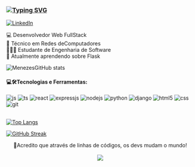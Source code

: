 ### [![Typing SVG](https://readme-typing-svg.herokuapp.com?font=Fira+Code&pause=1000&repeat=true&width=435&lines=Ol%C3%A1!+Eu+sou+o+Matheus+Menezes!%F0%9F%A7%91%E2%80%8D%F0%9F%9A%80)](https://git.io/typing-svg)

[![LinkedIn](https://img.shields.io/badge/LinkedIn-0077B5?style=for-the-badge&logo=linkedin&logoColor=white)](https://www.linkedin.com/in/menezes-dev/)

💻 Desenvolvedor Web FullStack<br>
📡 Técnico em Redes deComputadores<br>
🧑🏿‍🔬 Estudante de Engenharia de Software<br>
🌱 Atualmente aprendendo sobre Flask<br>

![MenezesGitHub stats](https://github-readme-stats.vercel.app/api?username=menezes-dev&theme=onedark&show_icons=true)

#### 💻🛠️Tecnologias e Ferramentas:

<div style="display: inline_block">
  <img align="center" alt="js" src="https://img.shields.io/badge/JavaScript-F7DF1E?style=for-the-badge&logo=javascript&logoColor=black" />
  <img align="center" alt="ts" src="https://img.shields.io/badge/TypeScript-007ACC?style=for-the-badge&logo=typescript&logoColor=white" />
  <img align="center" alt="react" src="https://img.shields.io/badge/React-20232A?style=for-the-badge&logo=react&logoColor=61DAFB" />
  <img align="center" alt="expressjs" src="https://img.shields.io/badge/Express.js-404D59?style=for-the-badge" />
  <img align="center" alt="nodejs" src="https://img.shields.io/badge/Node.js-43853D?style=for-the-badge&logo=node.js&logoColor=white" />
  <img align="center" alt="python" src="https://img.shields.io/badge/Python-3776AB?style=for-the-badge&logo=python&logoColor=white" />
  <img align="center" alt="django" src="https://img.shields.io/badge/Django-092E20?style=for-the-badge&logo=django&logoColor=white" />
  <img align="center" alt="html5" src="https://img.shields.io/badge/HTML5-E34F26?style=for-the-badge&logo=html5&logoColor=white" />
  <img align="center" alt="css" src="https://img.shields.io/badge/CSS3-1572B6?style=for-the-badge&logo=css3&logoColor=white" />
  <img align="center" alt="git" src="https://img.shields.io/badge/GIT-E44C30?style=for-the-badge&logo=git&logoColor=white" />
  </div><br/>

[![Top Langs](https://github-readme-stats.vercel.app/api/top-langs/?username=menezes-dev&layout=compact&theme=onedark)](https://github.com/menezes-dev/github-readme-stats)


[![GitHub Streak](http://github-readme-streak-stats.herokuapp.com?user=menezes-dev&theme=onedark)](https://git.io/streak-stats)

<div style="display: flex; flex-direction: column; align-items: center; justify-content: center;">
    <span style="text-align: center">💭Acredito que através de linhas de códigos, os devs mudam o mundo!</span><br>
    <img src="https://media.tenor.com/whgQwNlVvNkAAAAj/xero-code.gif"/>
</div>
